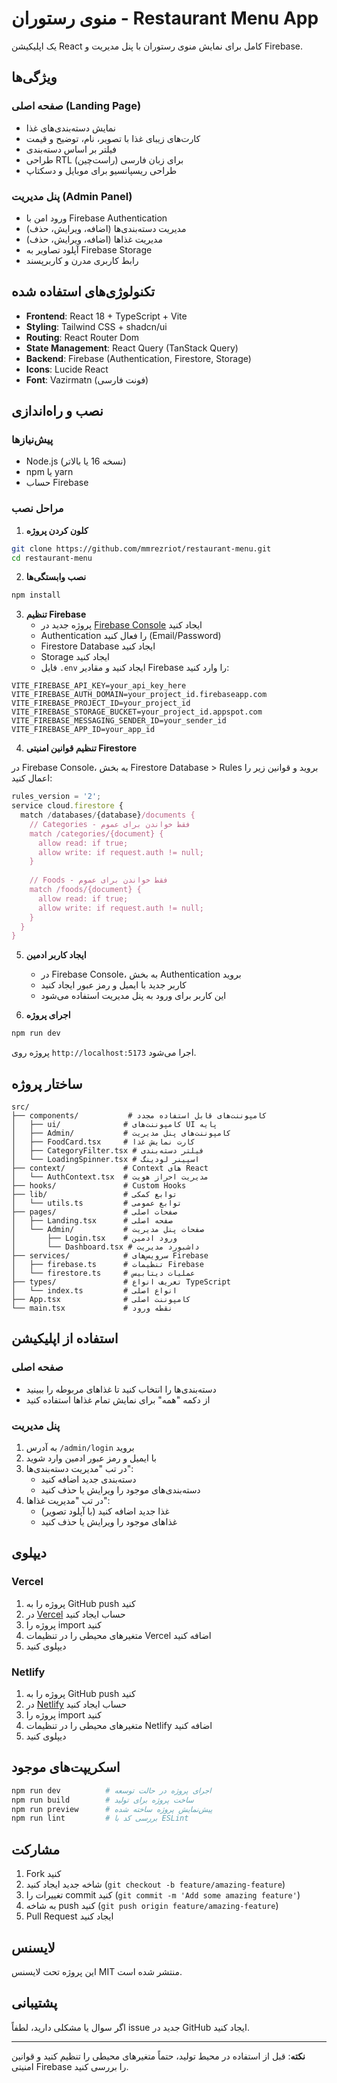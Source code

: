 # منوی رستوران - Restaurant Menu App

یک اپلیکیشن React کامل برای نمایش منوی رستوران با پنل مدیریت و Firebase.

## ویژگی‌ها

### صفحه اصلی (Landing Page)
- نمایش دسته‌بندی‌های غذا
- کارت‌های زیبای غذا با تصویر، نام، توضیح و قیمت
- فیلتر بر اساس دسته‌بندی
- طراحی RTL (راست‌چین) برای زبان فارسی
- طراحی ریسپانسیو برای موبایل و دسکتاپ

### پنل مدیریت (Admin Panel)
- ورود امن با Firebase Authentication
- مدیریت دسته‌بندی‌ها (اضافه، ویرایش، حذف)
- مدیریت غذاها (اضافه، ویرایش، حذف)
- آپلود تصاویر به Firebase Storage
- رابط کاربری مدرن و کاربرپسند

## تکنولوژی‌های استفاده شده

- **Frontend**: React 18 + TypeScript + Vite
- **Styling**: Tailwind CSS + shadcn/ui
- **Routing**: React Router Dom
- **State Management**: React Query (TanStack Query)
- **Backend**: Firebase (Authentication, Firestore, Storage)
- **Icons**: Lucide React
- **Font**: Vazirmatn (فونت فارسی)

## نصب و راه‌اندازی

### پیش‌نیازها
- Node.js (نسخه 16 یا بالاتر)
- npm یا yarn
- حساب Firebase

### مراحل نصب

1. **کلون کردن پروژه**
```bash
git clone https://github.com/mmrezriot/restaurant-menu.git
cd restaurant-menu
```

2. **نصب وابستگی‌ها**
```bash
npm install
```

3. **تنظیم Firebase**
   - پروژه جدید در [Firebase Console](https://console.firebase.google.com) ایجاد کنید
   - Authentication را فعال کنید (Email/Password)
   - Firestore Database ایجاد کنید
   - Storage ایجاد کنید
   - فایل `.env` ایجاد کنید و مقادیر Firebase را وارد کنید:

```env
VITE_FIREBASE_API_KEY=your_api_key_here
VITE_FIREBASE_AUTH_DOMAIN=your_project_id.firebaseapp.com
VITE_FIREBASE_PROJECT_ID=your_project_id
VITE_FIREBASE_STORAGE_BUCKET=your_project_id.appspot.com
VITE_FIREBASE_MESSAGING_SENDER_ID=your_sender_id
VITE_FIREBASE_APP_ID=your_app_id
```

4. **تنظیم قوانین امنیتی Firestore**

در Firebase Console، به بخش Firestore Database > Rules بروید و قوانین زیر را اعمال کنید:

```javascript
rules_version = '2';
service cloud.firestore {
  match /databases/{database}/documents {
    // Categories - فقط خواندن برای عموم
    match /categories/{document} {
      allow read: if true;
      allow write: if request.auth != null;
    }
    
    // Foods - فقط خواندن برای عموم
    match /foods/{document} {
      allow read: if true;
      allow write: if request.auth != null;
    }
  }
}
```

5. **ایجاد کاربر ادمین**
   - در Firebase Console، به بخش Authentication بروید
   - کاربر جدید با ایمیل و رمز عبور ایجاد کنید
   - این کاربر برای ورود به پنل مدیریت استفاده می‌شود

6. **اجرای پروژه**
```bash
npm run dev
```

پروژه روی `http://localhost:5173` اجرا می‌شود.

## ساختار پروژه

```
src/
├── components/           # کامپوننت‌های قابل استفاده مجدد
│   ├── ui/              # کامپوننت‌های UI پایه
│   ├── Admin/           # کامپوننت‌های پنل مدیریت
│   ├── FoodCard.tsx     # کارت نمایش غذا
│   ├── CategoryFilter.tsx # فیلتر دسته‌بندی
│   └── LoadingSpinner.tsx # اسپینر لودینگ
├── context/             # Context های React
│   └── AuthContext.tsx  # مدیریت احراز هویت
├── hooks/               # Custom Hooks
├── lib/                 # توابع کمکی
│   └── utils.ts         # توابع عمومی
├── pages/               # صفحات اصلی
│   ├── Landing.tsx      # صفحه اصلی
│   └── Admin/           # صفحات پنل مدیریت
│       ├── Login.tsx    # ورود ادمین
│       └── Dashboard.tsx # داشبورد مدیریت
├── services/            # سرویس‌های Firebase
│   ├── firebase.ts      # تنظیمات Firebase
│   └── firestore.ts     # عملیات دیتابیس
├── types/               # تعریف انواع TypeScript
│   └── index.ts         # انواع اصلی
├── App.tsx              # کامپوننت اصلی
└── main.tsx             # نقطه ورود
```

## استفاده از اپلیکیشن

### صفحه اصلی
- دسته‌بندی‌ها را انتخاب کنید تا غذاهای مربوطه را ببینید
- از دکمه "همه" برای نمایش تمام غذاها استفاده کنید

### پنل مدیریت
1. به آدرس `/admin/login` بروید
2. با ایمیل و رمز عبور ادمین وارد شوید
3. در تب "مدیریت دسته‌بندی‌ها":
   - دسته‌بندی جدید اضافه کنید
   - دسته‌بندی‌های موجود را ویرایش یا حذف کنید
4. در تب "مدیریت غذاها":
   - غذا جدید اضافه کنید (با آپلود تصویر)
   - غذاهای موجود را ویرایش یا حذف کنید

## دیپلوی

### Vercel
1. پروژه را به GitHub push کنید
2. در [Vercel](https://vercel.com) حساب ایجاد کنید
3. پروژه را import کنید
4. متغیرهای محیطی را در تنظیمات Vercel اضافه کنید
5. دیپلوی کنید

### Netlify
1. پروژه را به GitHub push کنید
2. در [Netlify](https://netlify.com) حساب ایجاد کنید
3. پروژه را import کنید
4. متغیرهای محیطی را در تنظیمات Netlify اضافه کنید
5. دیپلوی کنید

## اسکریپت‌های موجود

```bash
npm run dev          # اجرای پروژه در حالت توسعه
npm run build        # ساخت پروژه برای تولید
npm run preview      # پیش‌نمایش پروژه ساخته شده
npm run lint         # بررسی کد با ESLint
```

## مشارکت

1. Fork کنید
2. شاخه جدید ایجاد کنید (`git checkout -b feature/amazing-feature`)
3. تغییرات را commit کنید (`git commit -m 'Add some amazing feature'`)
4. به شاخه push کنید (`git push origin feature/amazing-feature`)
5. Pull Request ایجاد کنید

## لایسنس

این پروژه تحت لایسنس MIT منتشر شده است.

## پشتیبانی

اگر سوال یا مشکلی دارید، لطفاً issue جدید در GitHub ایجاد کنید.

---

**نکته**: قبل از استفاده در محیط تولید، حتماً متغیرهای محیطی را تنظیم کنید و قوانین امنیتی Firebase را بررسی کنید.